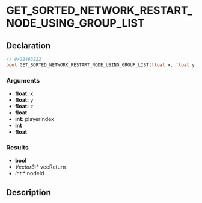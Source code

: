 # GET_SORTED_NETWORK_RESTART_NODE_USING_GROUP_LIST

## Declaration
```cpp
// 0x22463E22
bool GET_SORTED_NETWORK_RESTART_NODE_USING_GROUP_LIST(float x, float y, float z, float, Vector3* vecReturn, int* nodeId, int playerIndex, int, float);
```

### Arguments
- **float:** x
- **float:** y
- **float:** z
- **float**
- **int:** playerIndex
- **int**
- **float**

### Results
- **bool**
- **Vector3*:** vecReturn
- **int*:** nodeId

## Description
